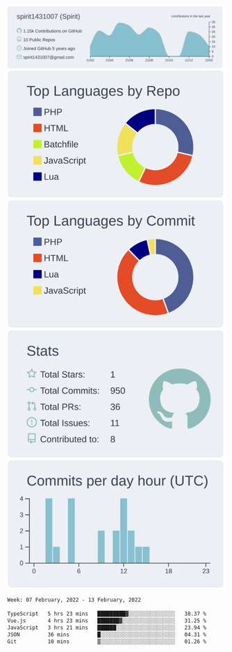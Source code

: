 [![](https://raw.githubusercontent.com/spirit1431007/spirit1431007/master/profile-summary-card-output/nord_bright/0-profile-details.svg)](https://git.io/spiritx)
[![](https://raw.githubusercontent.com/spirit1431007/spirit1431007/master/profile-summary-card-output/nord_bright/1-repos-per-language.svg)](https://git.io/spiritx) [![](https://raw.githubusercontent.com/spirit1431007/spirit1431007/master/profile-summary-card-output/nord_bright/2-most-commit-language.svg)](https://git.io/spiritx)
[![](https://raw.githubusercontent.com/spirit1431007/spirit1431007/master/profile-summary-card-output/nord_bright/3-stats.svg)](https://git.io/spiritx) [![](https://raw.githubusercontent.com/spirit1431007/spirit1431007/master/profile-summary-card-output/nord_bright/4-productive-time.svg)](https://git.io/spiritx)

<!--START_SECTION:waka-->
```text
Week: 07 February, 2022 - 13 February, 2022

TypeScript   5 hrs 23 mins   █████████▓░░░░░░░░░░░░░░░   38.37 % 
Vue.js       4 hrs 23 mins   ███████▓░░░░░░░░░░░░░░░░░   31.25 % 
JavaScript   3 hrs 21 mins   ██████░░░░░░░░░░░░░░░░░░░   23.94 % 
JSON         36 mins         █░░░░░░░░░░░░░░░░░░░░░░░░   04.31 % 
Git          10 mins         ▒░░░░░░░░░░░░░░░░░░░░░░░░   01.26 % 
```
<!--END_SECTION:waka-->
